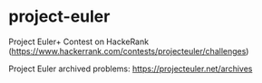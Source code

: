 # project-euler
Project Euler+ Contest on HackeRank (https://www.hackerrank.com/contests/projecteuler/challenges)

Project Euler archived problems: https://projecteuler.net/archives
